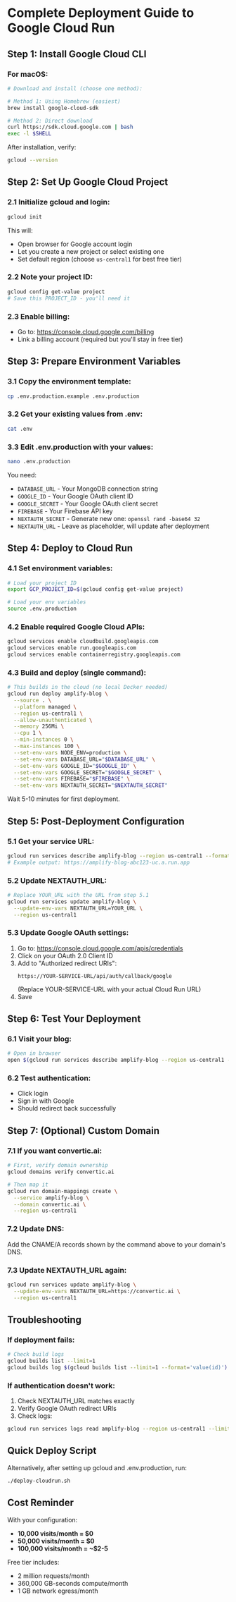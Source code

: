 # Complete Deployment Guide to Google Cloud Run

## Step 1: Install Google Cloud CLI

### For macOS:
```bash
# Download and install (choose one method):

# Method 1: Using Homebrew (easiest)
brew install google-cloud-sdk

# Method 2: Direct download
curl https://sdk.cloud.google.com | bash
exec -l $SHELL
```

After installation, verify:
```bash
gcloud --version
```

## Step 2: Set Up Google Cloud Project

### 2.1 Initialize gcloud and login:
```bash
gcloud init
```
This will:
- Open browser for Google account login
- Let you create a new project or select existing one
- Set default region (choose `us-central1` for best free tier)

### 2.2 Note your project ID:
```bash
gcloud config get-value project
# Save this PROJECT_ID - you'll need it
```

### 2.3 Enable billing:
- Go to: https://console.cloud.google.com/billing
- Link a billing account (required but you'll stay in free tier)

## Step 3: Prepare Environment Variables

### 3.1 Copy the environment template:
```bash
cp .env.production.example .env.production
```

### 3.2 Get your existing values from .env:
```bash
cat .env
```

### 3.3 Edit .env.production with your values:
```bash
nano .env.production
```

You need:
- `DATABASE_URL` - Your MongoDB connection string
- `GOOGLE_ID` - Your Google OAuth client ID  
- `GOOGLE_SECRET` - Your Google OAuth client secret
- `FIREBASE` - Your Firebase API key
- `NEXTAUTH_SECRET` - Generate new one: `openssl rand -base64 32`
- `NEXTAUTH_URL` - Leave as placeholder, will update after deployment

## Step 4: Deploy to Cloud Run

### 4.1 Set environment variables:
```bash
# Load your project ID
export GCP_PROJECT_ID=$(gcloud config get-value project)

# Load your env variables
source .env.production
```

### 4.2 Enable required Google Cloud APIs:
```bash
gcloud services enable cloudbuild.googleapis.com
gcloud services enable run.googleapis.com
gcloud services enable containerregistry.googleapis.com
```

### 4.3 Build and deploy (single command):
```bash
# This builds in the cloud (no local Docker needed)
gcloud run deploy amplify-blog \
  --source . \
  --platform managed \
  --region us-central1 \
  --allow-unauthenticated \
  --memory 256Mi \
  --cpu 1 \
  --min-instances 0 \
  --max-instances 100 \
  --set-env-vars NODE_ENV=production \
  --set-env-vars DATABASE_URL="$DATABASE_URL" \
  --set-env-vars GOOGLE_ID="$GOOGLE_ID" \
  --set-env-vars GOOGLE_SECRET="$GOOGLE_SECRET" \
  --set-env-vars FIREBASE="$FIREBASE" \
  --set-env-vars NEXTAUTH_SECRET="$NEXTAUTH_SECRET"
```

Wait 5-10 minutes for first deployment.

## Step 5: Post-Deployment Configuration

### 5.1 Get your service URL:
```bash
gcloud run services describe amplify-blog --region us-central1 --format 'value(status.url)'
# Example output: https://amplify-blog-abc123-uc.a.run.app
```

### 5.2 Update NEXTAUTH_URL:
```bash
# Replace YOUR_URL with the URL from step 5.1
gcloud run services update amplify-blog \
  --update-env-vars NEXTAUTH_URL=YOUR_URL \
  --region us-central1
```

### 5.3 Update Google OAuth settings:

1. Go to: https://console.cloud.google.com/apis/credentials
2. Click on your OAuth 2.0 Client ID
3. Add to "Authorized redirect URIs":
   ```
   https://YOUR-SERVICE-URL/api/auth/callback/google
   ```
   (Replace YOUR-SERVICE-URL with your actual Cloud Run URL)
4. Save

## Step 6: Test Your Deployment

### 6.1 Visit your blog:
```bash
# Open in browser
open $(gcloud run services describe amplify-blog --region us-central1 --format 'value(status.url)')/blog
```

### 6.2 Test authentication:
- Click login
- Sign in with Google
- Should redirect back successfully

## Step 7: (Optional) Custom Domain

### 7.1 If you want convertic.ai:
```bash
# First, verify domain ownership
gcloud domains verify convertic.ai

# Then map it
gcloud run domain-mappings create \
  --service amplify-blog \
  --domain convertic.ai \
  --region us-central1
```

### 7.2 Update DNS:
Add the CNAME/A records shown by the command above to your domain's DNS.

### 7.3 Update NEXTAUTH_URL again:
```bash
gcloud run services update amplify-blog \
  --update-env-vars NEXTAUTH_URL=https://convertic.ai \
  --region us-central1
```

## Troubleshooting

### If deployment fails:
```bash
# Check build logs
gcloud builds list --limit=1
gcloud builds log $(gcloud builds list --limit=1 --format='value(id)')
```

### If authentication doesn't work:
1. Check NEXTAUTH_URL matches exactly
2. Verify Google OAuth redirect URIs
3. Check logs:
```bash
gcloud run services logs read amplify-blog --region us-central1 --limit=50
```

## Quick Deploy Script

Alternatively, after setting up gcloud and .env.production, run:
```bash
./deploy-cloudrun.sh
```

## Cost Reminder

With your configuration:
- **10,000 visits/month = $0**
- **50,000 visits/month = $0**  
- **100,000 visits/month = ~$2-5**

Free tier includes:
- 2 million requests/month
- 360,000 GB-seconds compute/month
- 1 GB network egress/month
